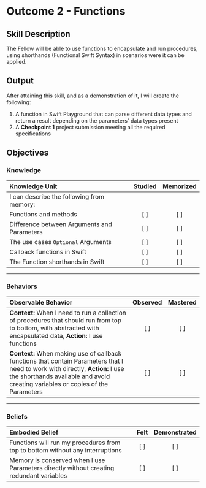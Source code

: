 # Outcome 2 - Functions
## Skill Description

The Fellow will be able to use functions to encapsulate and run procedures, using shorthands (Functional Swift Syntax) in scenarios were it can be applied.


## Output

After attaining this skill, and as a demonstration of it, I will create the following:

1. A function in Swift Playground that can parse different data types and return a result depending on the parameters' data types present
2. A **Checkpoint 1** project submission meeting all the required specifications

## Objectives

### Knowledge

| Knowledge Unit   |      Studied      | Memorized |
|:-------------|:------------------:|:--------:|
| I can describe the following from memory: | | |
| Functions and methods | [ ] | [ ] |
| Difference between Arguments and Parameters | [ ] | [ ] |
| The use cases `Optional` Arguments | [ ] | [ ] |
| Callback functions in Swift | [ ] | [ ] |
| The Function shorthands in Swift | [ ] | [ ] |

----------
### Behaviors

| Observable Behavior   |      Observed      | Mastered |
|:-------------|:------------------:|:--------:|
| **Context:** When I need to run a collection of procedures that should run from top to bottom, with abstracted with encapsulated data, **Action:** I use functions | [ ] | [ ] |
| **Context:** When making use of callback functions that contain Parameters that I need to work with directly, **Action:** I use the shorthands available and avoid creating variables or copies of the Parameters | [ ] | [ ] |

----------

### Beliefs

| Embodied Belief   |      Felt      | Demonstrated |
|:-------------|:------------------:|:--------:|
| Functions will run my procedures from top to bottom without any interruptions | [ ] | [ ] |
| Memory is conserved when I use Parameters directly without creating redundant variables | [ ] | [ ] |
